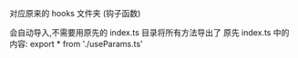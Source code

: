 对应原来的 hooks 文件夹 (钩子函数)

会自动导入,不需要用原先的 index.ts 目录将所有方法导出了
原先 index.ts 中的内容:
export * from './useParams.ts'